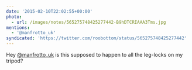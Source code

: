 ```yaml
---
date: '2015-02-10T22:02:55+00:00'
photo:
  - url: /images/notes/565275748425277442-B9hDTCRIAAA3Tms.jpg
mentions:
  - '@manfrotto_uk'
syndicated: 'https://twitter.com/roobottom/status/565275748425277442'
---
```

Hey [@manfrotto_uk](https://twitter.com/@manfrotto_uk) is this supposed to happen to all the leg-locks on my tripod? 
